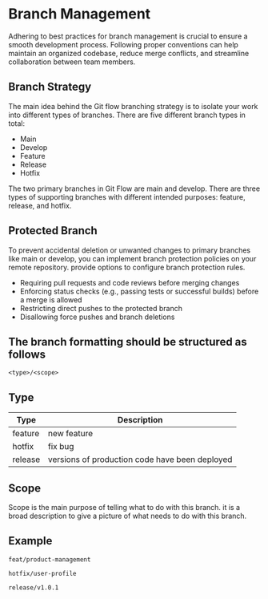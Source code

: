 # Branch Management

Adhering to best practices for branch management is crucial to ensure a smooth development process. Following proper conventions can help maintain an organized codebase, reduce merge conflicts, and streamline collaboration between team members.

## Branch Strategy ##

The main idea behind the Git flow branching strategy is to isolate your work into different types of branches. There are five different branch types in total:
- Main
- Develop
- Feature
- Release
- Hotfix

The two primary branches in Git Flow are main and develop. There are three types of supporting branches with different intended purposes: feature, release, and hotfix.

## Protected Branch ##

To prevent accidental deletion or unwanted changes to primary branches like main or develop, you can implement branch protection policies on your remote repository. provide options to configure branch protection rules.

- Requiring pull requests and code reviews before merging changes
- Enforcing status checks (e.g., passing tests or successful builds) before a merge is allowed
- Restricting direct pushes to the protected branch
- Disallowing force pushes and branch deletions

## **The branch formatting should be structured as follows**

```
<type>/<scope>
```

## **Type**

| Type     | Description                                           |
| -------- | ----------------------------------------------------- |
| feature  | new feature                                           |
| hotfix   | fix bug                                               |
| release  | versions of production code have been deployed        |

## **Scope**

Scope is the main purpose of telling what to do with this branch. it is a broad description to give a picture of what needs to do with this branch.

## **Example**

```
feat/product-management
```

```
hotfix/user-profile
```

```
release/v1.0.1
```
